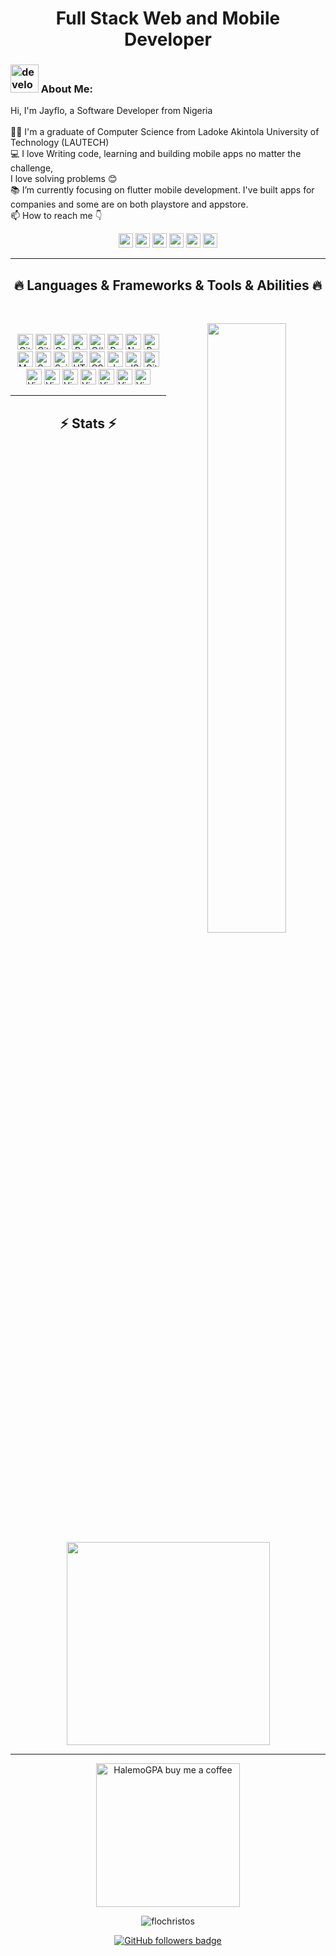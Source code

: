 <h1 align="center">
 Full Stack Web and Mobile Developer
</h1>
   
###  <img src="/images/Developer.gif" alt="developer gif"  height="45px">  About Me:
<p align="left">
  Hi, I'm Jayflo, a Software Developer from Nigeria
  <br>
  <br>
  👨‍🎓 I'm a graduate of Computer Science from Ladoke Akintola University of Technology (LAUTECH)
  <br>
  💻 I love Writing code, learning and building mobile apps no matter the challenge,
  <br> I love solving problems 😊
  <br>
  📚 I’m currently focusing on flutter mobile development. I've built apps for companies and some are on both playstore and appstore. 
  <br>
  📫 How to reach me 👇
</p>
<p align="center"> <a href="https://www.linkedin.com/in/flochristos/"><img src="https://img.shields.io/badge/linkedin-%230077B5.svg?&style=for-the-badge&logo=linkedin&logoColor=white" height=23></a> <a href="mailto:flochristos@gmail.com"><img src="https://img.shields.io/badge/Gmail-D14836?style=for-the-badge&logo=gmail&logoColor=white" height=23></a>
  <!--  <a href="http://wa.me//201010147580"><img src="https://img.shields.io/badge/WhatsApp-25D366?style=for-the-badge&logo=whatsapp&logoColor=white" height=23></a> --> 
   <a href="https://twitter.com/jayflo_tech"><img src="https://img.shields.io/badge/Twitter-222222?style=for-the-badge&logo=twitter&logoColor=white" height=23></a>
<!--   <a href="https://github.com/HalemoGPA/"><img src="https://img.shields.io/badge/GitHub-100000?style=for-the-badge&logo=github&logoColor=white" height=23></a> -->
  <a href="https://www.youtube.com/@Jayflo_tech"><img src="https://img.shields.io/badge/YouTube-FF0000?style=for-the-badge&logo=youtube&logoColor=white" height=23></a>
 <a href="https://www.tiktok.com/@Jayflo_tech"><img src="https://img.shields.io/badge/tiktok-black?style=for-the-badge&logo=tiktok" height=23></a>
 <a href="https://www.instagram.com/Jayflo_tech"><img src="https://img.shields.io/badge/instagram-white?stylefor-the-badge&logo=instagram" height=23></a>
 
 <hr>
<h2 align="center">🔥 Languages & Frameworks & Tools & Abilities 🔥</h2><br>
<p align="center">
 <img src="https://github-readme-stats.vercel.app/api?username=flochristos&theme=radical&hide_border=false&include_all_commits=false&count_private=true" align='right' width="50%">  
<br>
  <img title="GitHub" height="25" src="https://img.shields.io/badge/flutter-blue?style=for-the-badge&logo=flutter">
 <img title="GitHub" height="25" src="https://img.shields.io/badge/dart-blue?style=for-the-badge&logo=dart">
  <img title="C++" height="25" src="https://img.shields.io/npm/v/npm.svg?logo=nodedotjs">
  <img title="Problem Solving" height="25" src="https://img.shields.io/badge/cSHARP-purple?style=for-the-badge&logo=cSHARP">
  <img title="C#" height="25" src="https://img.shields.io/badge/bootstrap-grey?style=for-the-badge&logo=bootstrap">
  <img title="Python" height="25" src="https://img.shields.io/badge/python-3670A0?style=for-the-badge&logo=python&logoColor=ffdd54">
  <img title="Numpy" height="25" src="https://img.shields.io/badge/java-%23ED8B00.svg?style=for-the-badge&logo=java&logoColor=white">
  <img title="Pandas" height="25" src="https://img.shields.io/badge/html5-%23E34F26.svg?style=for-the-badge&logo=html5&logoColor=white">
  <img title="Matplotlib" height="25" src="https://img.shields.io/badge/css3-%231572B6.svg?style=for-the-badge&logo=css3&logoColor=white">
  <img title="Seaborn" height="25" src="https://img.shields.io/badge/Postman-FF6C37?style=for-the-badge&logo=postman&logoColor=white">
  <img title="Scikit Learn" height="25" src="https://img.shields.io/badge/adobephotoshop-%2331A8FF.svg?style=for-the-badge&logo=adobephotoshop&logoColor=white">
  <img title="HTML5" height="25" src="https://img.shields.io/badge/mysql-%2300f.svg?style=for-the-badge&logo=mysql&logoColor=white">
  <img title="CSS" height="25" src="https://img.shields.io/badge/sqlite-%2307405e.svg?style=for-the-badge&logo=sqlite&logoColor=white">
  <img title="Javascript" height="25" src="https://img.shields.io/badge/yarn-%232C8EBB.svg?style=for-the-badge&logo=yarn&logoColor=white">
  <img title="JSON" height="25" src="https://img.shields.io/badge/heroku-%23430098.svg?style=for-the-badge&logo=heroku&logoColor=white">
  <img title="Git" height="25" src="https://img.shields.io/badge/AWS-%23FF9900.svg?style=for-the-badge&logo=amazon-aws&logoColor=white">
  <img title="Visual Studio Code" height="25" src="https://img.shields.io/badge/azure-blue?style=for-the-badge&logo=azure">
  <img title="Visual Studio Code" height="25" src="https://img.shields.io/badge/vscode-blue?style=for-the-badge&logo=vscode">
  <img title="Visual Studio Code" height="25" src="https://img.shields.io/badge/firebase-grey?stylefor-the-badge&logo=firebase">
  <img title="Visual Studio Code" height="25" src="https://img.shields.io/badge/php-gray?style=for-the-badge&logo=php">
  <img title="Visual Studio Code" height="25" src="https://img.shields.io/badge/react%20js-grey?style=for-the-badge&logo=react">
  <img title="Visual Studio Code" height="25" src="https://img.shields.io/badge/typescript-white?style=for-the-badge&logo=typescript">
  <img title="Visual Studio Code" height="25" src="https://img.shields.io/badge/git-brown?style=for-the-badge&logo=git">

<!--   <code><img title="Microsoft Visual Studio" height="25" src="images/visualstudio.png"></code> -->
</p>
<hr>

<h2 align="center">⚡ Stats ⚡</h2>
<br>



<p align="center">
<a href="https://github.com/flochristos/">
      <img width=325  src="https://github-readme-stats.vercel.app/api/top-langs/?username=flochristos&hide=c%23,powershell&title_color=61dafb&text_color=ffffff&icon_color=61dafb&bg_color=20232a&langs_count=8&layout=compact&border_color=61dafb&hide_border=true" />
 </a>
</p>

<hr>
<p align="center">
  <a href="https://www.buymeacoffee.com/jayflo_tech" target="_blank" ><img src="https://www.buymeacoffee.com/assets/img/custom_images/orange_img.png" alt="HalemoGPA buy me a coffee" width="230"></a>
</p>


<p  align="center">
<img src="https://visitor-badge.laobi.icu/badge?page_id=flochristos/flochristos" alt="flochristos"/>       
</p>

<p align="center">
  <a href="https://www.github.com/flochristos" target="_blank" rel="noreferrer"><img src="https://img.shields.io/github/followers/flochristos?logo=github&style=for-the-badge&color=282b2f&labelColor=0d1117" alt="GitHub followers badge" /></a>
</p>

